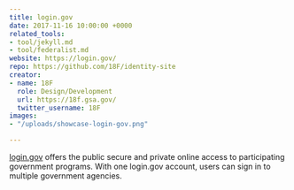 ```yaml
---
title: login.gov
date: 2017-11-16 10:00:00 +0000
related_tools:
- tool/jekyll.md
- tool/federalist.md
website: https://login.gov/
repo: https://github.com/18F/identity-site
creator:
- name: 18F
  role: Design/Development
  url: https://18f.gsa.gov/
  twitter_username: 18F
images:
- "/uploads/showcase-login-gov.png"

---
```

[login.gov](https://login.gov/) offers the public secure and private online access to participating government programs. With one login.gov account, users can sign in to multiple government agencies.
